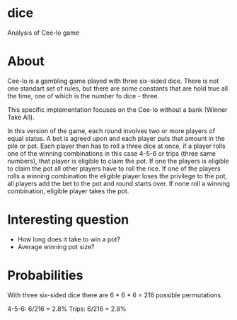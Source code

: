 # dice
Analysis of Cee-lo game

# About
Cee-lo is a gambling game played with three six-sided
dice. There is not one standart set of rules, but there
are some constants that are hold true all the time, one
of which is the number fo dice - three.  

This specific implementation focuses on the Cee-lo
without a bank (Winner Take All).  

In this version of the game, each round involves two or
more players of equal status. A bet is agreed upon and
each player puts that amount in the pile or pot. Each
player then has to roll a three dice at once, if a
player rolls one of the winning combinations in this case
4-5-6 or trips (three same numbers), that player is
eligible to claim the pot. If one the players is eligible
to claim the pot all other players have to roll the rice.
If one of the players rolls a winning combination the
eligible player loses the privilege to the pot, all
players add the bet to the pot and round starts over.
If none roll a winning combination, eligible player takes
the pot.  

# Interesting question
- How long does it take to win a pot?
- Average winning pot size?

# Probabilities
With three six-sided dice there are 6 * 6 * 6 = 216
possible permutations.

4-5-6: 6/216 = 2.8%
Trips: 6/216 = 2.8%
